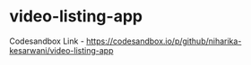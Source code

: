 # video-listing-app

Codesandbox Link - https://codesandbox.io/p/github/niharika-kesarwani/video-listing-app
